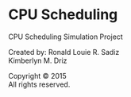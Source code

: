 # CPU Scheduling
CPU Scheduling Simulation Project

Created by:
Ronald Louie R. Sadiz <br />
Kimberlyn M. Driz

Copyright © 2015 <br />
All rights reserved.
